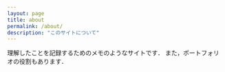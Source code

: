 ```yaml
---
layout: page
title: about
permalink: /about/
description: "このサイトについて"
---
```


理解したことを記録するためのメモのようなサイトです．
また，ポートフォリオの役割もあります．
